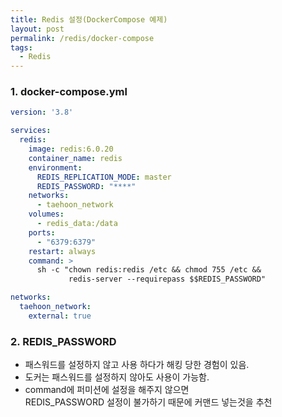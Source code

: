 ```yaml
---
title: Redis 설정(DockerCompose 예제)
layout: post
permalink: /redis/docker-compose
tags:
  - Redis
---
```

### 1. docker-compose.yml

```yaml
version: '3.8'

services:
  redis:
    image: redis:6.0.20
    container_name: redis
    environment:
      REDIS_REPLICATION_MODE: master
      REDIS_PASSWORD: "****"
    networks:
      - taehoon_network
    volumes:
      - redis_data:/data
    ports:
      - "6379:6379"
    restart: always
    command: >
      sh -c "chown redis:redis /etc && chmod 755 /etc &&
             redis-server --requirepass $$REDIS_PASSWORD"

networks:
  taehoon_network:
    external: true
```

### 2. REDIS_PASSWORD
- 패스워드를 설정하지 않고 사용 하다가 해킹 당한 경험이 있음.
- 도커는 패스워드를 설정하지 않아도 사용이 가능함.
- command에 퍼미션에 설정을 해주지 않으면  
  REDIS_PASSWORD 설정이 불가하기 때문에 커맨드 넣는것을 추천